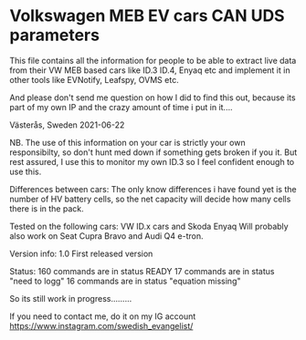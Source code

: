 # Volkswagen MEB EV cars CAN UDS parameters

This file contains all the information for people to be able to extract live data from their VW MEB based cars like ID.3 ID.4, Enyaq etc and implement it in other tools like EVNotify, Leafspy, OVMS etc.

And please don't send me question on how I did to find this out, because its part of my own IP and the crazy amount of time i put in it....

Västerås, Sweden 2021-06-22

NB. The use of this information on your car is strictly your own responsibilty, so don't hunt med down if something gets broken if you it. But rest assured, I use this to monitor my own ID.3 so I feel confident enough to use this.

Differences between cars:
The only know differences i have found yet is the number of HV battery cells, so the net capacity will decide how many cells there is in the pack.

Tested on the following cars:
VW ID.x cars and Skoda Enyaq
Will probably also work on Seat Cupra Bravo and Audi Q4 e-tron.

Version info:
1.0 First released version


Status:
160 commands are in status READY
17 commands are in status "need to logg"
16 commands are in status "equation missing"

So its still work in progress.........

If you need to contact me, do it on my IG account https://www.instagram.com/swedish_evangelist/
